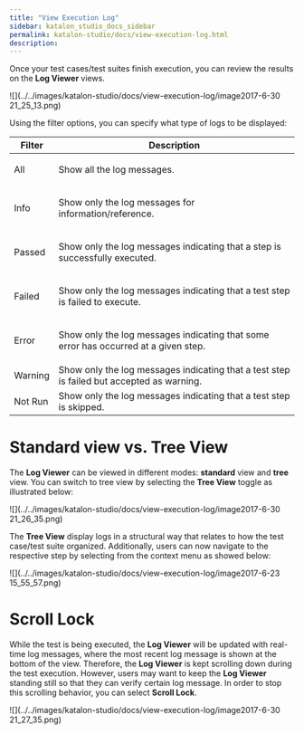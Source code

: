```yaml
---
title: "View Execution Log" 
sidebar: katalon_studio_docs_sidebar
permalink: katalon-studio/docs/view-execution-log.html 
description: 
---
```

Once your test cases/test suites finish execution, you can review the results on the **Log Viewer** views.

![](../../images/katalon-studio/docs/view-execution-log/image2017-6-30 21_25_13.png)

Using the filter options, you can specify what type of logs to be displayed:

<table><thead><tr><th>Filter</th><th>Description</th></tr></thead><tbody><tr><td><p>All</p></td><td><p>Show all the log messages.</p></td></tr><tr><td><p>Info</p></td><td><p>Show only the log messages for information/reference.</p></td></tr><tr><td><p>Passed</p></td><td><p>Show only the log messages indicating that a step is successfully executed.</p></td></tr><tr><td><p>Failed</p></td><td><p>Show only the log messages indicating that a test step is failed to execute.</p></td></tr><tr><td><p>Error</p></td><td><p>Show only the log messages indicating that some error has occurred at a given step.</p></td></tr><tr><td>Warning</td><td>Show only the log messages indicating that a test step is failed but accepted as warning.</td></tr><tr><td>Not Run</td><td>Show only the log messages indicating that a test step is skipped.</td></tr></tbody></table>

Standard view vs. Tree View
===========================

The **Log Viewer** can be viewed in different modes: **standard** view and **tree** view. You can switch to tree view by selecting the **Tree View** toggle as illustrated below:

![](../../images/katalon-studio/docs/view-execution-log/image2017-6-30 21_26_35.png)

The **Tree View** display logs in a structural way that relates to how the test case/test suite organized. Additionally, users can now navigate to the respective step by selecting from the context menu as showed below:

![](../../images/katalon-studio/docs/view-execution-log/image2017-6-23 15_55_57.png)

Scroll Lock
===========

While the test is being executed, the **Log Viewer** will be updated with real-time log messages, where the most recent log message is shown at the bottom of the view. Therefore, the **Log Viewer** is kept scrolling down during the test execution. However, users may want to keep the **Log Viewer** standing still so that they can verify certain log message. In order to stop this scrolling behavior, you can select **Scroll Lock**.

![](../../images/katalon-studio/docs/view-execution-log/image2017-6-30 21_27_35.png)